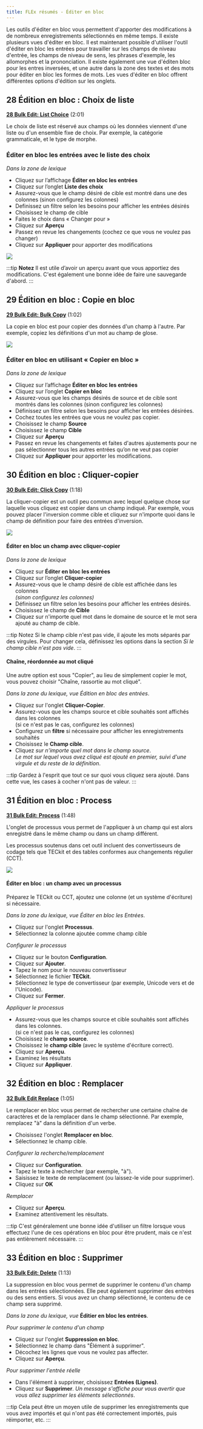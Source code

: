 ```yaml
---
title: FLEx résumés - Éditer en bloc
---
```


Les outils d'éditer en bloc vous permettent d'apporter des modifications à de nombreux enregistrements sélectionnés en même temps. Il existe plusieurs vues d'éditer en bloc. Il est maintenant possible d'utiliser l'outil d'éditer en bloc les entrées pour travailler sur les champs de niveau d'entrée, les champs de niveau de sens, les phrases d'exemple, les allomorphes et la prononciation. Il existe également une vue d'éditen bloc pour les entres inversées, et une autre dans la zone des textes et des mots pour éditer en bloc les formes de mots. Les vues d'éditer en bloc offrent différentes options d'édition sur les onglets.

## 28 Édition en bloc : Choix de liste  
[**28 Bulk Edit: List Choice**](https://vimeo.com/showcase/3123523/video/116266128) (2:01)

Le choix de liste est réservé aux champs où les données viennent d'une liste ou d'un ensemble fixe de choix. Par exemple, la catégorie grammaticale, et le type de morphe.

### Éditer en bloc les entrées avec le liste des choix

*Dans la zone de lexique*

-  Cliquez sur l’affichage **Éditer en bloc les entrées**
-  Cliquez sur l’onglet **Liste des choix**
-  Assurez-vous que le champ désiré de cible est montré dans une des colonnes (sinon configurez les colonnes)
-  Definissez un filtre selon les besoins pour afficher les entrées désirés
-  Choisissez le champ de cible
-  Faites le choix dans « Changer pour »
-  Cliquez sur **Aperçu**
-  Passez en revue les changements (cochez ce que vous ne voulez pas changer)
-  Cliquez sur **Appliquer** pour apporter des modifications

![](media/bc635597a8cddf1afa8fc737eef84e63.png)

:::tip **Notez**
Il est utile d’avoir un aperçu avant que vous apportiez des modifications. C'est également une bonne idée de faire une sauvegarde d'abord.
:::

## 29 Édition en bloc : Copie en bloc 
[**29 Bulk Edit: Bulk Copy**](https://vimeo.com/showcase/3123523/video/116266132) (1:02)

La copie en bloc est pour copier des données d'un champ à l'autre. Par exemple, copiez les définitions d'un mot au champ de glose.

![](media/5b8b1797a2828e6118618630aec577fe.png)

### Éditer en bloc en utilisant « Copier en bloc »

*Dans la zone de lexique*

-  Cliquez sur l’affichage **Éditer en bloc les entrées**
-  Cliquez sur l’onglet **Copier en bloc**
-  Assurez-vous que les champs désirés de source et de cible sont montrés dans les colonnes (sinon configurez les colonnes)
-  Définissez un filtre selon les besoins pour afficher les entrées désirées.
-  Cochez toutes les entrées que vous ne voulez pas copier.
-  Choisissez le champ **Source**
-  Choisissez le champ **Cible**
-  Cliquez sur **Aperçu**
-  Passez en revue les changements et faites d'autres ajustements pour ne pas sélectionner tous les autres entrées qu’on ne veut pas copier
-  Cliquez sur **Appliquer** pour apporter les modifications.

## 30 Édition en bloc : Cliquer-copier 
[**30 Bulk Edit: Click Copy**](https://vimeo.com/showcase/3123523/video/116326033) (1:18)


La cliquer-copier est un outil peu commun avec lequel quelque chose sur laquelle vous cliquez est copier dans un champ indiqué. Par exemple, vous pouvez placer l'inversion comme cible et cliquez sur n'importe quoi dans le champ de définition pour faire des entrées d'inversion.

![](media/f76d7fc3959dc40999a4613686233622.png)

#### Éditer en bloc un champ avec cliquer-copier

*Dans la zone de lexique*

-  Cliquez sur **Éditer en bloc les entrées**
-  Cliquez sur l’onglet **Cliquer-copier**
-  Assurez-vous que le champ désiré de cible est affichée dans les colonnes   
  *(sinon configurez les colonnes)*
-  Définissez un filtre selon les besoins pour afficher les entrées désirés.
-  Choisissez le champ de **Cible**
-  Cliquez sur n'importe quel mot dans le domaine de source et le mot sera ajouté au champ de cible.

:::tip Notez
Si le champ cible n'est pas vide, il ajoute les mots séparés par des virgules. Pour changer cela, définissez les options dans la section *Si le champ cible n'est pas vide*.
:::

#### Chaîne, réordonnée au mot cliqué
Une autre option est sous "Copier", au lieu de simplement copier le mot, vous pouvez choisir "Chaîne, rassortie au mot cliqué".
 
*Dans la zone du lexique, vue Édition en bloc des entrées*.
- Cliquez sur l'onglet **Cliquer-Copier**.
- Assurez-vous que les champs source et cible souhaités sont affichés dans les colonnes   
    (si ce n'est pas le cas, configurez les colonnes)
-  Configurez un **filtre** si nécessaire pour afficher les enregistrements souhaités
- Choisissez le **Champ cible**.
- Cliquez *sur n'importe quel mot dans le champ source*.  
   *Le mot sur lequel vous avez cliqué est ajouté en premier, suivi d'une virgule et du reste de la définition*. 
   
:::tip
Gardez à l'esprit que tout ce sur quoi vous cliquez sera ajouté. Dans cette vue, les cases à cocher n'ont pas de valeur.
:::


## 31 Édition en bloc : Process  
[**31 Bulk Edit: Process**](https://vimeo.com/showcase/3123523/video/116326034) (1:48)

L'onglet de processus vous permet de l'appliquer à un champ qui est alors enregistré dans le même champ ou dans un champ différent.

Les processus soutenus dans cet outil incluent des convertisseurs de codage tels que TECkit et des tables conformes aux changements régulier (CCT).

![](media/e72d8f7389aff44fdf3c863cf6bb539b.png)

#### Éditer en bloc : un champ avec un processus

Préparez le TECkit ou CCT, ajoutez une colonne (et un système d'écriture) si nécessaire.

*Dans la zone du lexique, vue Éditer en bloc les  Entrées*.

- Cliquez sur l'onglet **Processus**.
- Sélectionnez la colonne ajoutée comme champ cible

*Configurer le processus*
- Cliquez sur le bouton **Configuration**.
- Cliquez sur **Ajouter**.
- Tapez le nom pour le nouveau convertisseur
- Sélectionnez  le fichier **TECkit**.
- Sélectionnez  le type de convertisseur (par exemple, Unicode vers et de l'Unicode).
- Cliquez sur **Fermer**.

*Appliquer le processus*
- Assurez-vous que les champs source et cible souhaités sont affichés dans les colonnes.   
    (si ce n'est pas le cas, configurez les colonnes)
- Choisissez le **champ source**.
- Choisissez le **champ cible** (avec le système d'écriture correct).
- Cliquez sur **Aperçu**.
- Examinez les résultats
- Cliquez sur **Appliquer**.


## 32 Édition en bloc : Remplacer 
[**32 Bulk Edit Replace**](https://vimeo.com/showcase/3123523/video/191684691) (1:05)

Le remplacer en bloc vous permet de rechercher une certaine chaîne de caractères et de la remplacer dans le champ sélectionné. Par exemple, remplacez "à" dans la définition d'un verbe.

- Choisissez l'onglet **Remplacer en bloc**.
- Sélectionnez le champ cible.

*Configurer la recherche/remplacement*
- Cliquez sur **Configuration**.
- Tapez le texte à rechercher (par exemple, "à").
- Saisissez le texte de remplacement (ou laissez-le vide pour supprimer).
- Cliquez sur **OK**

*Remplacer*
- Cliquez sur **Aperçu**.
- Examinez attentivement les résultats.

:::tip
C'est généralement une bonne idée d'utiliser un filtre lorsque vous effectuez l'une de ces opérations en bloc pour être prudent, mais ce n'est pas entièrement nécessaire.
:::

## 33 Édition en bloc : Supprimer 
[**33 Bulk Edit: Delete**](https://vimeo.com/showcase/3123523/video/116326036) (1:13)

La suppression en bloc vous permet de supprimer le contenu d'un champ dans les entrées sélectionnées. Elle peut également supprimer des entrées ou des sens entiers. Si vous avez un champ sélectionné, le contenu de ce champ sera supprimé.

*Dans la zone du lexique, vue* **Éditier en bloc les entrées**.

*Pour supprimer le contenu d'un champ*  
- Cliquez sur l'onglet **Suppression en bloc**.
- Sélectionnez le champ dans "Élément à supprimer".
- Décochez les lignes que vous ne voulez pas affecter.
- Cliquez sur **Aperçu**.

*Pour supprimer l'entrée réelle*  
- Dans l'élément à supprimer, choisissez **Entrées (Lignes)**. 
- Cliquez sur **Supprimer**.
    *Un message s'affiche pour vous avertir que vous allez supprimer les éléments sélectionnés*.

:::tip
Cela peut être un moyen utile de supprimer les enregistrements que vous avez importés et qui n'ont pas été correctement importés, puis réimporter, etc.
:::